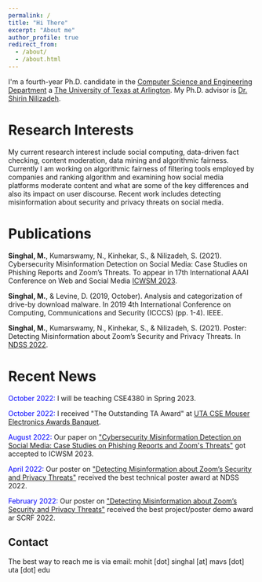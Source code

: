 ```yaml
---
permalink: /
title: "Hi There"
excerpt: "About me"
author_profile: true
redirect_from: 
  - /about/
  - /about.html
---
```


I'm a fourth-year Ph.D. candidate in the [Computer Science and Engineering Department](https://www.uta.edu/academics/schools-colleges/engineering/academics/departments/cse) a [The University of Texas at Arlington](https://www.uta.edu/). My Ph.D. advisor is [Dr. Shirin Nilizadeh](https://www.uta.edu/academics/faculty/profile?username=nilizadehs). 



Research Interests
======
My current research interest include social computing, data-driven fact checking, content moderation, data mining and algorithmic fairness. Currently I am working on algorithmic fairness of filtering tools employed by companies and ranking algorithm and examining how social media platforms moderate content and what are some of the key differences and also its impact on user discourse. Recent work includes detecting misinformation about security and privacy threats on social media. 

Publications
======
**Singhal, M.**, Kumarswamy, N., Kinhekar, S., & Nilizadeh, S. (2021). Cybersecurity Misinformation Detection on Social Media: Case Studies on Phishing Reports and Zoom’s Threats. To appear in 17th International AAAI Conference on Web and Social Media [ICWSM 2023](https://arxiv.org/pdf/2110.12296.pdf).

**Singhal, M.**, & Levine, D. (2019, October). Analysis and categorization of drive-by download malware. In 2019 4th International Conference on Computing, Communications and Security (ICCCS) (pp. 1-4). IEEE.

**Singhal, M.**, Kumarswamy, N., Kinhekar, S., & Nilizadeh, S. (2021). Poster: Detecting Misinformation about Zoom’s Security and Privacy Threats. In [NDSS 2022](https://www.ndss-symposium.org/wp-content/uploads/NDSS2022Poster_paper_25.pdf).

Recent News
======
<span style="color:blue">October 2022:</span> I will be teaching CSE4380 in Spring 2023.

<span style="color:blue">October 2022:</span> I received "The Outstanding TA Award" at [UTA CSE Mouser Electronics Awards Banquet](https://www.facebook.com/cseutarlington/photos/a.8170724059667577/8170653603007956).

<span style="color:blue">August 2022:</span> Our paper on ["Cybersecurity Misinformation Detection on Social Media: Case Studies on Phishing Reports and Zoom's Threats"](https://arxiv.org/pdf/2110.12296.pdf) got accepted to ICWSM 2023.

<span style="color:blue">April 2022:</span> Our poster on ["Detecting Misinformation about Zoom’s Security and Privacy Threats"](https://twitter.com/NDSSSymposium/status/1519349732283273216) received the best technical poster award at NDSS 2022.

<span style="color:blue">February 2022:</span> Our poster on ["Detecting Misinformation about Zoom’s Security and Privacy Threats"](https://uta.engineering/scrf/presentations.php) received the best project/poster demo award ar SCRF 2022.




Contact
------
The best way to reach me is via email: mohit [dot] singhal [at] mavs [dot] uta [dot] edu
